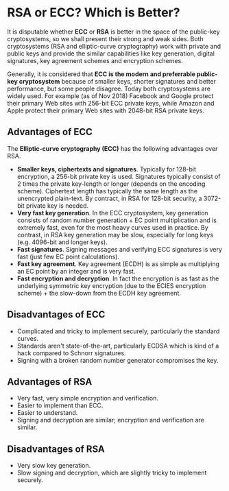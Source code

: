 # RSA or ECC? Which is Better?

It is disputable whether **ECC** or **RSA** is better in the space of the public-key cryptosystems, so we shall present their strong and weak sides. Both cryptosystems \(RSA and elliptic-curve cryptography\) work with private and public keys and provide the similar capabilities like key generation, digital signatures, key agreement schemes and encryption schemes.

Generally, it is considered that **ECC is the modern and preferrable public-key cryptosystem** because of smaller keys, shorter signatures and better performance, but some people disagree. Today both cryptosystems are widely used. For example \(as of Nov 2018\) Facebook and Google protect their primary Web sites with 256-bit ECC private keys, while Amazon and Apple protect their primary Web sites with 2048-bit RSA private keys.

## Advantages of ECC

The **Elliptic-curve cryptography \(ECC\)** has the following advantages over RSA.

* **Smaller keys, ciphertexts and signatures**. Typically for 128-bit encryption, a 256-bit private key is used. Signatures typically consist of 2 times the private key-length or longer \(depends on the encoding scheme\). Ciphertext length has typically the same length as the unencrypted plain-text. By contract, in RSA for 128-bit security, a 3072-bit private key is needed.
* **Very fast key generation**. In the ECC cryptosystem, key generation consists of random number generation + EC point multiplication and is extremely fast, even for the most heavy curves used in practice. By contrast, in RSA key generation may be slow, especially for long keys \(e.g. 4096-bit and longer keys\).
* **Fast signatures**. Signing messages and verifying ECC signatures is very fast \(just few EC point calculations\).
* **Fast key agreement**. Key agreement \(ECDH\) is as simple as multiplying an EC point by an integer and is very fast.
* **Fast encryption and decryption**. In fact the encryption is as fast as the underlying symmetric key encryption \(due to the ECIES encryption scheme\) + the slow-down from the ECDH key agreement.

## Disadvantages of ECC

* Complicated and tricky to implement securely, particularly the standard curves.
* Standards aren't state-of-the-art, particularly ECDSA which is kind of a hack compared to Schnorr signatures.
* Signing with a broken random number generator compromises the key.

## Advantages of RSA

* Very fast, very simple encryption and verification.
* Easier to implement than ECC.
* Easier to understand.
* Signing and decryption are similar; encryption and verification are similar.

## Disadvantages of RSA

* Very slow key generation.
* Slow signing and decryption, which are slightly tricky to implement securely.




